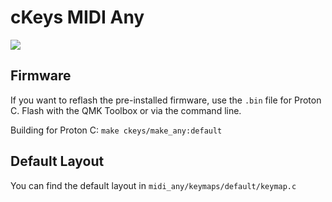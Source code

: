 # cKeys MIDI Any

![](https://ckeys.org/images/midi-any-mockup-banner.jpg)

<!-- ## Slides

Slides can be found at: https://ckeys.org/slides/handwire/ -->

## Firmware

If you want to reflash the pre-installed firmware, use the `.bin` file for Proton C. Flash with the QMK Toolbox or via the command line.

Building for Proton C: `make ckeys/make_any:default`

## Default Layout

You can find the default layout in `midi_any/keymaps/default/keymap.c`
